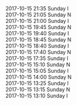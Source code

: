 2017-10-15 21:35 Sunday  I  
2017-10-15 21:05 Sunday  N  
2017-10-15 21:00 Sunday  I  
2017-10-15 19:45 Sunday  N  
2017-10-15 19:40 Sunday  I  
2017-10-15 18:45 Sunday  N  
2017-10-15 18:40 Sunday  I  
2017-10-15 17:40 Sunday  N  
2017-10-15 17:35 Sunday  I  
2017-10-15 15:10 Sunday  N  
2017-10-15 15:05 Sunday  I  
2017-10-15 14:00 Sunday  N  
2017-10-15 13:25 Sunday  I  
2017-10-15 13:15 Sunday  N  
2017-10-15 13:10 Sunday  I  
